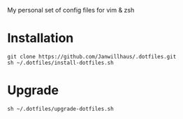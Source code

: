 My personal set of config files for vim & zsh

# Installation
```
git clone https://github.com/Janwillhaus/.dotfiles.git
sh ~/.dotfiles/install-dotfiles.sh
```

# Upgrade
```
sh ~/.dotfiles/upgrade-dotfiles.sh
```

